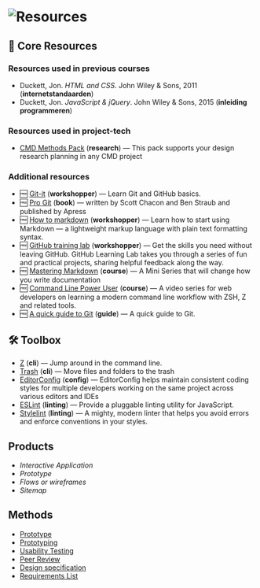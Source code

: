 # ![Resources][banner-resources]

## 📝 Core Resources

### Resources used in previous courses
*   Duckett, Jon. _HTML and CSS_. John Wiley & Sons, 2011
    (**internetstandaarden**)    
*   Duckett, Jon. _JavaScript & jQuery_. John Wiley & Sons, 2015
    (**inleiding programmeren**)

### Resources used in project-tech

*   [CMD Methods Pack](http://www.cmdmethods.nl/)
    (**research**) — This pack supports your design research planning in any CMD project

### Additional resources

*   🆓 [Git-it](https://github.com/jlord/git-it-electron)
    (**workshopper**) — Learn Git and GitHub basics.
*   🆓 [Pro Git](https://github.com/jlord/git-it-electron)
    (**book**) — written by Scott Chacon and Ben Straub and published by Apress
*   🆓 [How to markdown](https://github.com/workshopper/how-to-markdown)
    (**workshopper**) — Learn how to start using Markdown — a lightweight markup language with plain text formatting syntax.
*   🆓 [GitHub training lab](https://lab.github.com/)
    (**workshopper**) — Get the skills you need without leaving GitHub. GitHub Learning Lab takes you through a series of fun and practical projects, sharing helpful feedback along the way.
*   🆓 [Mastering Markdown](https://masteringmarkdown.com/)
    (**course**) — A Mini Series that will change how you write documentation
*   🆓 [Command Line Power User](https://commandlinepoweruser.com/)
    (**course**) — A video series for web developers on learning a modern command line workflow with ZSH, Z and related tools.
*   🆓 [A quick guide to Git](https://flaviocopes.com/git/)
    (**guide**) — A quick guide to Git.

## 🛠 Toolbox
*   [Z](https://github.com/rupa/z)
    (**cli**) — Jump around in the command line.
*   [Trash](https://github.com/sindresorhus/trash)
    (**cli**) — Move files and folders to the trash
*   [EditorConfig](https://editorconfig.org/)
    (**config**) — EditorConfig helps maintain consistent coding styles for multiple developers working on the same project across various editors and IDEs
*   [ESLint](https://eslint.org/)
    (**linting**) — Provide a pluggable linting utility for JavaScript.
*   [Stylelint](https://github.com/stylelint/stylelint)
    (**linting**) — A mighty, modern linter that helps you avoid errors and enforce conventions in your styles.


## Products
* _Interactive Application_
* _Prototype_
* _Flows or wireframes_
* _Sitemap_

## Methods
* [Prototype](http://www.cmdmethods.nl/cards/stepping-stones/prototype)
* [Prototyping](http://www.cmdmethods.nl/cards/workshop/prototyping)
* [Usability Testing](http://www.cmdmethods.nl/cards/lab/usability-testing)
* [Peer Review](www.cmdmethods.nl/cards/showroom/peer-review)
* [Design specification](http://cmdmethods.nl/cards/stepping-stones/design-specification)
* [Requirements List](http://cmdmethods.nl/cards/stepping-stones/requirement-list)

[banner-resources]: https://cmda-bt.github.io/pt-course-18-19/assets/banner-resources.svg